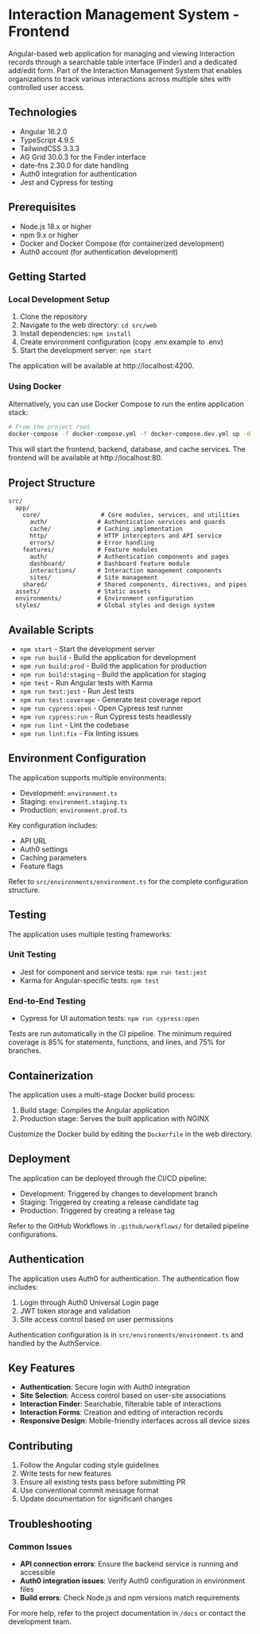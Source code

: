 # Interaction Management System - Frontend

Angular-based web application for managing and viewing Interaction records through a searchable table interface (Finder) and a dedicated add/edit form. Part of the Interaction Management System that enables organizations to track various interactions across multiple sites with controlled user access.

## Technologies

* Angular 16.2.0
* TypeScript 4.9.5
* TailwindCSS 3.3.3
* AG Grid 30.0.3 for the Finder interface
* date-fns 2.30.0 for date handling
* Auth0 integration for authentication
* Jest and Cypress for testing

## Prerequisites

* Node.js 18.x or higher
* npm 9.x or higher
* Docker and Docker Compose (for containerized development)
* Auth0 account (for authentication development)

## Getting Started

### Local Development Setup

1. Clone the repository
2. Navigate to the web directory: `cd src/web`
3. Install dependencies: `npm install`
4. Create environment configuration (copy .env.example to .env)
5. Start the development server: `npm start`

The application will be available at http://localhost:4200.

### Using Docker

Alternatively, you can use Docker Compose to run the entire application stack:

```bash
# From the project root
docker-compose -f docker-compose.yml -f docker-compose.dev.yml up -d
```

This will start the frontend, backend, database, and cache services. The frontend will be available at http://localhost:80.

## Project Structure

```
src/
  app/
    core/                 # Core modules, services, and utilities
      auth/              # Authentication services and guards
      cache/             # Caching implementation
      http/              # HTTP interceptors and API service
      errors/            # Error handling
    features/            # Feature modules
      auth/              # Authentication components and pages
      dashboard/         # Dashboard feature module
      interactions/      # Interaction management components
      sites/             # Site management
    shared/              # Shared components, directives, and pipes
  assets/                # Static assets
  environments/          # Environment configuration
  styles/                # Global styles and design system
```

## Available Scripts

* `npm start` - Start the development server
* `npm run build` - Build the application for development
* `npm run build:prod` - Build the application for production
* `npm run build:staging` - Build the application for staging
* `npm test` - Run Angular tests with Karma
* `npm run test:jest` - Run Jest tests
* `npm run test:coverage` - Generate test coverage report
* `npm run cypress:open` - Open Cypress test runner
* `npm run cypress:run` - Run Cypress tests headlessly
* `npm run lint` - Lint the codebase
* `npm run lint:fix` - Fix linting issues

## Environment Configuration

The application supports multiple environments:

* Development: `environment.ts`
* Staging: `environment.staging.ts`
* Production: `environment.prod.ts`

Key configuration includes:

* API URL
* Auth0 settings
* Caching parameters
* Feature flags

Refer to `src/environments/environment.ts` for the complete configuration structure.

## Testing

The application uses multiple testing frameworks:

### Unit Testing

* Jest for component and service tests: `npm run test:jest`
* Karma for Angular-specific tests: `npm test`

### End-to-End Testing

* Cypress for UI automation tests: `npm run cypress:open`

Tests are run automatically in the CI pipeline. The minimum required coverage is 85% for statements, functions, and lines, and 75% for branches.

## Containerization

The application uses a multi-stage Docker build process:

1. Build stage: Compiles the Angular application
2. Production stage: Serves the built application with NGINX

Customize the Docker build by editing the `Dockerfile` in the web directory.

## Deployment

The application can be deployed through the CI/CD pipeline:

* Development: Triggered by changes to development branch
* Staging: Triggered by creating a release candidate tag
* Production: Triggered by creating a release tag

Refer to the GitHub Workflows in `.github/workflows/` for detailed pipeline configurations.

## Authentication

The application uses Auth0 for authentication. The authentication flow includes:

1. Login through Auth0 Universal Login page
2. JWT token storage and validation
3. Site access control based on user permissions

Authentication configuration is in `src/environments/environment.ts` and handled by the AuthService.

## Key Features

* **Authentication**: Secure login with Auth0 integration
* **Site Selection**: Access control based on user-site associations
* **Interaction Finder**: Searchable, filterable table of interactions
* **Interaction Forms**: Creation and editing of interaction records
* **Responsive Design**: Mobile-friendly interfaces across all device sizes

## Contributing

1. Follow the Angular coding style guidelines
2. Write tests for new features
3. Ensure all existing tests pass before submitting PR
4. Use conventional commit message format
5. Update documentation for significant changes

## Troubleshooting

### Common Issues

* **API connection errors**: Ensure the backend service is running and accessible
* **Auth0 integration issues**: Verify Auth0 configuration in environment files
* **Build errors**: Check Node.js and npm versions match requirements

For more help, refer to the project documentation in `/docs` or contact the development team.